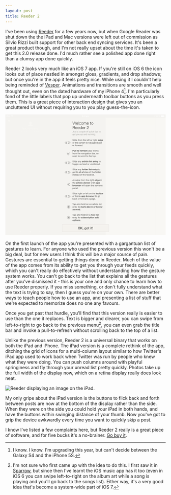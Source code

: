 ```yaml
---
layout: post
title: Reeder 2
---
```


I've been using [Reeder][1] for a few years now, but when Google Reader was shut down the the iPad and Mac versions were left out of commission as Silvio Rizzi built support for other back end syncing services. It's been a great product though, and I'm not really upset about the time it's taken to get this 2.0 release done. I'd much rather see a polished app done right than a clumsy app done quickly.

Reeder 2 looks very much like an iOS 7 app. If you're still on iOS 6 the icon looks out of place nestled in amongst gloss, gradients, and drop shadows; but once you're in the app it feels pretty nice. While using it I couldn't help being reminded of [Vesper][2]. Animations and transitions are smooth and well thought out, even on the dated hardware of my iPhone 4[^1]. I'm particularly fond of the little labels that pop up underneath toolbar buttons as you press them. This is a great piece of interaction design that gives you an uncluttered UI without requiring you to you play guess-the-icon.

<img src="/images/2013-09-28-reeder-instructions.png" srcset="/images/2013-09-28-reeder-instructions@2x.png 2x" alt="Reeder's instructions screen on the iPad." title="Reeder's instructions screen on the iPad."/>

On the first launch of the app you're presented with a gargantuan list of gestures to learn. For anyone who used the previous version this won't be a big deal, but for new users I think this will be a major source of pain. Gestures are essential to getting things done in Reeder. Much of the value of the app comes from its ability to get you through your feeds quickly, which you can't really do effectively without understanding how the gesture system works. You can't go back to the list that explains all the gestures after you've dismissed it - this is your one and only chance to learn how to use Reeder properly. If you miss something, or don't fully understand what the text is trying to say, then I guess you're on your own. There are better ways to teach people how to use an app, and presenting a list of stuff that we're expected to memorize does no one any favours.

Once you get past that hurdle, you'll find that this version really is easier to use than the one it replaces. Text is bigger and clearer, you can swipe from left-to-right to go back to the previous menu[^2], you can even grab the title bar and invoke a pull-to-refresh without scrolling back to the top of a list.

Unlike the previous version, Reeder 2 is a universal binary that works on both the iPad and iPhone. The iPad version is a complete rethink of the app, ditching the grid of icons for a multi-column layout similar to how Twitter's iPad app used to work back when Twitter was run by people who knew what they were doing. You can push columns around with playful springiness and fly through your unread list pretty quickly. Photos take up the full width of the display now, which on a retina display really does look neat.

<img src="/images/2013-09-28-reeder-full-width-images.png"  srcset="/images/2013-09-28-reeder-full-width-images@2x.png" alt="Reeder displaying an image on the iPad." title="Reeder displaying an image on the iPad."/>

My only gripe about the iPad version is the buttons to flick back and forth between posts are now at the bottom of the display rather than the side. When they were on the side you could hold your iPad in both hands, and have the buttons within swinging distance of your thumb. Now you've got to grip the device awkwardly every time you want to quickly skip a post.

I know I've listed a few complaints here, but Reeder 2 really is a great piece of software, and for five bucks it's a no-brainer. [Go buy it][4].

[^1]: I know. I know. I'm upgrading this year, but can't decide between the Galaxy S4 and the iPhone 5S.
[^2]: I'm not sure who first came up with the idea to do this. I first saw it in [Sparrow][3], but since then I've learnt the iOS music app has it too (even in iOS 6 you can swipe left-to-right on the album art while a song is playing and you'll go back to the songs list). Either way, it's a very good idea that's become a system-wide part of iOS 7.

[1]: http://reederapp.com/
[2]: http://vesperapp.co/
[3]: http://sparrowmailapp.com/
[4]: https://itunes.apple.com/us/app/reeder-2/id697846300